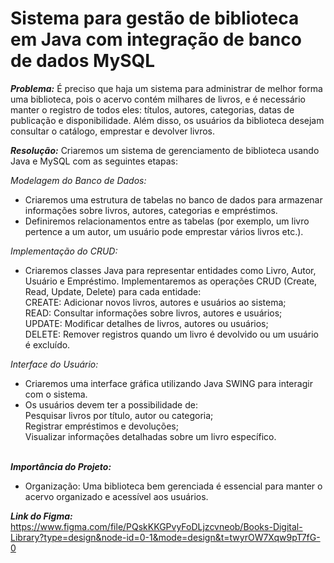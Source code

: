 # Sistema para gestão de biblioteca em Java com integração de banco de dados MySQL

_<b>Problema:</b>_
É preciso que haja um sistema para administrar de melhor forma uma biblioteca, pois o acervo contém milhares de livros, e é necessário manter o registro de todos eles: títulos, autores, categorias, datas de publicação e disponibilidade. Além disso, os usuários da biblioteca desejam consultar o catálogo, emprestar e devolver livros.

_<b>Resolução:</b>_ Criaremos um sistema de gerenciamento de biblioteca usando Java e MySQL com as seguintes etapas:

_Modelagem do Banco de Dados:_
- Criaremos uma estrutura de tabelas no banco de dados para armazenar informações sobre livros, autores, categorias e empréstimos.
- Definiremos relacionamentos entre as tabelas (por exemplo, um livro pertence a um autor, um usuário pode emprestar vários livros etc.).

_Implementação do CRUD:_
- Criaremos classes Java para representar entidades como Livro, Autor, Usuário e Empréstimo. Implementaremos as operações CRUD (Create, Read, Update, Delete) para cada entidade:<br>
CREATE: Adicionar novos livros, autores e usuários ao sistema;<br>
READ: Consultar informações sobre livros, autores e usuários;<br>
UPDATE: Modificar detalhes de livros, autores ou usuários;<br>
DELETE: Remover registros quando um livro é devolvido ou um usuário é excluído.

_Interface do Usuário:_
- Criaremos uma interface gráfica utilizando Java SWING para interagir com o sistema.
- Os usuários devem ter a possibilidade de:<br>
Pesquisar livros por título, autor ou categoria;<br>
Registrar empréstimos e devoluções;<br>
Visualizar informações detalhadas sobre um livro específico.<br><br>

_<b>Importância do Projeto:</b>_
- Organização: Uma biblioteca bem gerenciada é essencial para manter o acervo organizado e acessível aos usuários.

_<b>Link do Figma:</b>_
https://www.figma.com/file/PQskKKGPvyFoDLjzcvneob/Books-Digital-Library?type=design&node-id=0-1&mode=design&t=twyrOW7Xqw9pT7fG-0
